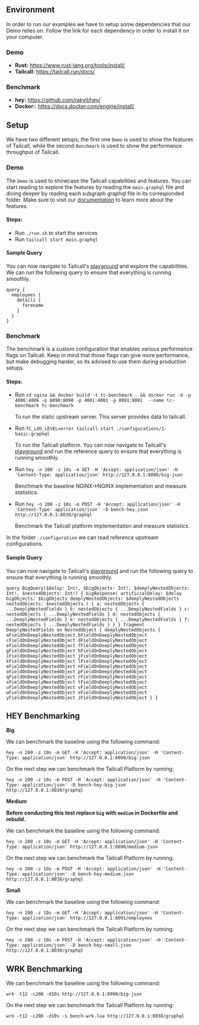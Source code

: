 ## Environment

In order to run our examples we have to setup some dependencies that our Demo relies on.
Follow the link for each dependency in order to install it on your computer.

### Demo

- **Rust:** https://www.rust-lang.org/tools/install/
- **Tailcall:** https://tailcall.run/docs/

### Benchmark

- **hey:** https://github.com/rakyll/hey/
- **Docker:**: https://docs.docker.com/engine/install/

## Setup

We have two different setups, the first one `Demo` is used to show the features of Tailcall,
while the second `Benchmark` is used to show the performance throughput of Tailcall.

### Demo

The `Demo` is used to showcase the Tailcall capabilities and features.
You can start reading to explore the features by reading the `main.graphql` file
and diving deeper by reading each subgraph graphql file in its corresponded folder.
Make sure to visit our [documentation](https://tailcall.run/docs/tailcall-dsl-graphql-custom-directives/) to learn more about the features.

#### Steps:

- Run `./run.sh` to start the services
- Run `tailcall start main.graphql`

#### Sample Query

You can now navigate to Tailcall's [playground](https://tailcall.run/playground/?u=http://127.0.0.1:8030/graphql&utm_source=tailcall-debug&utm_medium=server) and explore the capabilities.
We can run the following query to ensure that everything is running smoothly.

```gql
query {
  employees {
    details {
      forename
    }
  }
}
```

### Benchmark

The benchmark is a custom configuration that enables various performance flags on Tailcall.
Keep in mind that those flags can give more performance, but make debugging harder, so its
advised to use them during production setups.


#### Steps:

- Run `cd nginx && docker build -t tc-benchmark . && docker run -d -p 4006:4006 -p 8090:8090 -p 4001:4001 -p 8091:8091  --name tc-benchmark tc-benchmark`

  To run the static upstream server. This server provides data to tailcall.

- Run `TC_LOG_LEVEL=error tailcall start ./configurations/1-basic.graphql`

  To run the Tailcall platform. You can now navigate to Tailcall's [playground](https://tailcall.run/playground/?u=http://127.0.0.1:8030/graphql&utm_source=tailcall-debug&utm_medium=server) and run the reference query to ensure that everything is running smoothly.


- Run `hey -n 200 -z 10s -m GET -H 'Accept: application/json' -H 'Content-Type: application/json' http://127.0.0.1:8090/big-json`

  Benchmark the baseline NGINX->NGINX implementation and measure statistics.

- Run `hey -n 200 -z 10s -m POST -H 'Accept: application/json' -H 'Content-Type: application/json' -D bench-hey.json http://127.0.0.1:8030/graphql`

  Benchmark the Tailcall platform implementation and measure statistics.

In the folder `./configuration` we can read reference upstream configurations.

#### Sample Query

You can now navigate to Tailcall's [playground](https://tailcall.run/playground/?u=http://127.0.0.1:8030/graphql&utm_source=tailcall-debug&utm_medium=server) and run the following query to ensure that everything is running smoothly.

```gql
query BigQuery($delay: Int!, $bigObjects: Int!, $deeplyNestedObjects: Int!, $nestedObjects: Int!) { bigResponse( artificialDelay: $delay bigObjects: $bigObjects deeplyNestedObjects: $deeplyNestedObjects nestedObjects: $nestedObjects ) { a: nestedObjects { ...DeeplyNestedFields } b: nestedObjects { ...DeeplyNestedFields } c: nestedObjects { ...DeeplyNestedFields } d: nestedObjects { ...DeeplyNestedFields } e: nestedObjects { ...DeeplyNestedFields } f: nestedObjects { ...DeeplyNestedFields } } } fragment DeeplyNestedFields on NestedObject { deeplyNestedObjects { aFieldOnDeeplyNestedObject bFieldOnDeeplyNestedObject cFieldOnDeeplyNestedObject dFieldOnDeeplyNestedObject eFieldOnDeeplyNestedObject fFieldOnDeeplyNestedObject gFieldOnDeeplyNestedObject hFieldOnDeeplyNestedObject iFieldOnDeeplyNestedObject jFieldOnDeeplyNestedObject kFieldOnDeeplyNestedObject lFieldOnDeeplyNestedObject mFieldOnDeeplyNestedObject nFieldOnDeeplyNestedObject oFieldOnDeeplyNestedObject pFieldOnDeeplyNestedObject qFieldOnDeeplyNestedObject rFieldOnDeeplyNestedObject sFieldOnDeeplyNestedObject tFieldOnDeeplyNestedObject uFieldOnDeeplyNestedObject vFieldOnDeeplyNestedObject wFieldOnDeeplyNestedObject xFieldOnDeeplyNestedObject yFieldOnDeeplyNestedObject zFieldOnDeeplyNestedObject } }
```

## HEY Benchmarking

**Big**

We can benchmark the baseline using the following command:

```
hey -n 200 -z 10s -m GET -H 'Accept: application/json' -H 'Content-Type: application/json' http://127.0.0.1:8090/big-json
```

On the next step we can benchmark the Tailcall Platform by running:

```
hey -n 200 -z 10s -m POST -H 'Accept: application/json' -H 'Content-Type: application/json' -D bench-hey-big.json http://127.0.0.1:8030/graphql
```

**Medium**

**Before conducting this test replace `big` with `medium` in Dockerfile and rebuild.**

We can benchmark the baseline using the following command:

```
hey -n 200 -z 10s -m GET -H 'Accept: application/json' -H 'Content-Type: application/json' http://127.0.0.1:8090/medium-json
```

On the next step we can benchmark the Tailcall Platform by running:

```
hey -n 200 -z 10s -m POST -H 'Accept: application/json' -H 'Content-Type: application/json' -D bench-hey-medium.json http://127.0.0.1:8030/graphql
```

**Small**

We can benchmark the baseline using the following command:

```
hey -n 200 -z 10s -m GET -H 'Accept: application/json' -H 'Content-Type: application/json' http://127.0.0.1:8091/employees
```

On the next step we can benchmark the Tailcall Platform by running:

```
hey -n 200 -z 10s -m POST -H 'Accept: application/json' -H 'Content-Type: application/json' -D bench-hey-small.json http://127.0.0.1:8030/graphql
```

## WRK Benchmarking

We can benchmark the baseline using the following command:

```
wrk -t12 -c200 -d10s http://127.0.0.1:8090/big-json
```

On the next step we can benchmark the Tailcall Platform by running:

```
wrk -t12 -c200 -d10s -s bench-wrk.lua http://127.0.0.1:8030/graphql
```
